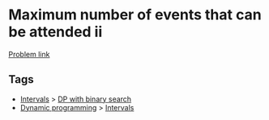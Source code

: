 # Maximum number of events that can be attended ii

[Problem link](https://leetcode.com/problems/maximum-number-of-events-that-can-be-attended-ii)

## Tags

* [Intervals](/README.md#Intervals) > [DP with binary search](/README.md#Intervals-DP_with_binary_search)
* [Dynamic programming](/README.md#Dynamic_programming) > [Intervals](/README.md#Dynamic_programming-Intervals)
